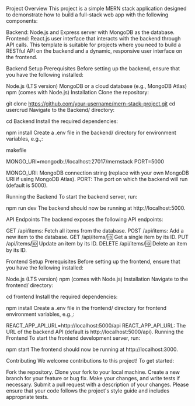 Project Overview
This project is a simple MERN stack application designed to demonstrate how to build a full-stack web app with the following components:

Backend: Node.js and Express server with MongoDB as the database.
Frontend: React.js user interface that interacts with the backend through API calls.
This template is suitable for projects where you need to build a RESTful API on the backend and a dynamic, responsive user interface on the frontend.

Backend Setup
Prerequisites
Before setting up the backend, ensure that you have the following installed:

Node.js (LTS version)
MongoDB or a cloud database (e.g., MongoDB Atlas)
npm (comes with Node.js)
Installation
Clone the repository:

 
git clone https://github.com/your-username/mern-stack-project.git
cd usercrud
Navigate to the Backend/ directory:

 
cd Backend
Install the required dependencies:

 
npm install
Create a .env file in the backend/ directory for environment variables, e.g.,:

makefile


MONGO_URI=mongodb://localhost:27017/mernstack
PORT=5000

MONGO_URI: MongoDB connection string (replace with your own MongoDB URI if using MongoDB Atlas).
PORT: The port on which the backend will run (default is 5000).

Running the Backend
To start the backend server, run:

 
npm run dev
The backend should now be running at http://localhost:5000.

API Endpoints
The backend exposes the following API endpoints:

GET /api/items: Fetch all items from the database.
POST /api/items: Add a new item to the database.
GET /api/items/:id: Get a single item by its ID.
PUT /api/items/:id: Update an item by its ID.
DELETE /api/items/:id: Delete an item by its ID.

Frontend Setup
Prerequisites
Before setting up the frontend, ensure that you have the following installed:

Node.js (LTS version)
npm (comes with Node.js)
Installation
Navigate to the frontend/ directory:

 
cd frontend
Install the required dependencies:

 
npm install
Create a .env file in the frontend/ directory for frontend environment variables, e.g.,:

 
REACT_APP_API_URL=http://localhost:5000/api
REACT_APP_API_URL: The URL of the backend API (default is http://localhost:5000/api).
Running the Frontend
To start the frontend development server, run:

 
npm start
The frontend should now be running at http://localhost:3000.

Contributing
We welcome contributions to this project! To get started:

Fork the repository.
Clone your fork to your local machine.
Create a new branch for your feature or bug fix.
Make your changes, and write tests if necessary.
Submit a pull request with a description of your changes.
Please ensure that your code follows the project's style guide and includes appropriate tests.